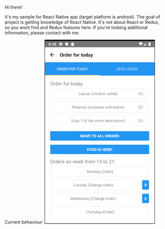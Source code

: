 Hi there!

It's my sample for React Native app (target platform is android).
The goal of project is getting knowledge of React Native. It's not about React or Redux, so you wont find and Redux features here.
If you're looking additional information, please contact with me.

Current behaviour:
![Behaviour](assets/readmeImages/food_delivery_sample.gif)
